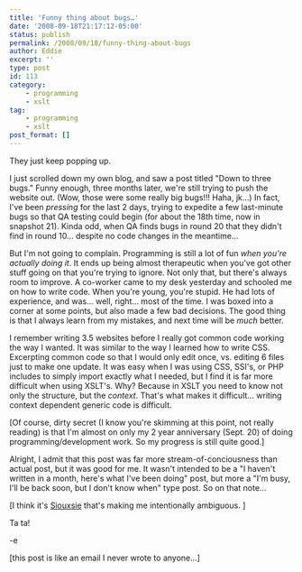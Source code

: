 ```yaml
---
title: 'Funny thing about bugs…'
date: '2008-09-18T21:17:12-05:00'
status: publish
permalink: /2008/09/18/funny-thing-about-bugs
author: Eddie
excerpt: ''
type: post
id: 113
category:
    - programming
    - xslt
tag:
    - programming
    - xslt
post_format: []
---
```

They just keep popping up.

I just scrolled down my own blog, and saw a post titled "Down to three bugs." Funny enough, three months later, we're still trying to push the website out. (Wow, those were some really big bugs!!! Haha, jk...) In fact, I've been *pressing* for the last 2 days, trying to expedite a few last-minute bugs so that QA testing could begin (for about the 18th time, now in snapshot 21). Kinda odd, when QA finds bugs in round 20 that they didn't find in round 10... despite no code changes in the meantime...

But I'm not going to complain. Programming is still a lot of fun *when you're actually doing it*. It ends up being almost therapeutic when you've got other stuff going on that you're trying to ignore. Not only that, but there's always room to improve. A co-worker came to my desk yesterday and schooled me on how to write code. When you're young, you're stupid. He had lots of experience, and was... well, right... most of the time. I was boxed into a corner at some points, but also made a few bad decisions. The good thing is that I always learn from my mistakes, and next time will be *much* better.

I remember writing 3.5 websites before I really got common code working the way I wanted. It was similar to the way I learned how to write CSS. Excerpting common code so that I would only edit once, vs. editing 6 files just to make one update. It was easy when I was using CSS, SSI's, or PHP includes to simply import exactly what I needed, but I find it is far more difficult when using XSLT's. Why? Because in XSLT you need to know not only the structure, but the *context*. That's what makes it difficult... writing context dependent generic code is difficult.

\[Of course, dirty secret (I know you're skimming at this point, not really reading) is that I'm almost on only my 2 year anniversary (Sept. 20) of doing programming/development work. So my progress is still quite good.\]

Alright, I admit that this post was far more stream-of-conciousness than actual post, but it was good for me. It wasn't intended to be a "I haven't written in a month, here's what I've been doing" post, but more a "I'm busy, I'll be back soon, but I don't know when" type post. So on that note...

\[I think it's [Siouxsie](http://www.vamp.org/Siouxsie/Images/) that's making me intentionally ambiguous. \]

Ta ta!

-e

\[this post is like an email I never wrote to anyone...\]